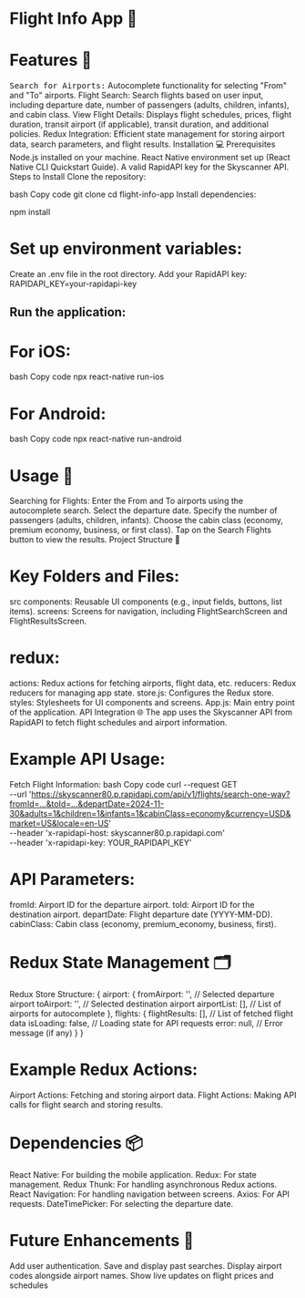 # Flight Info App 🚀

# Features 🌟
<kbd> Search for Airports:</kbd> Autocomplete functionality for selecting "From" and "To" airports.
Flight Search: Search flights based on user input, including departure date, number of passengers (adults, children, infants), and cabin class.
View Flight Details: Displays flight schedules, prices, flight duration, transit airport (if applicable), transit duration, and additional policies.
Redux Integration: Efficient state management for storing airport data, search parameters, and flight results.
Installation 💻
Prerequisites
Node.js installed on your machine.
React Native environment set up (React Native CLI Quickstart Guide).
A valid RapidAPI key for the Skyscanner API.
Steps to Install
Clone the repository:

bash
Copy code
git clone <repository-url>
cd flight-info-app
Install dependencies:

npm install
# Set up environment variables:

Create an .env file in the root directory.
Add your RapidAPI key:
RAPIDAPI_KEY=your-rapidapi-key

## Run the application:

# For iOS:
bash
Copy code
npx react-native run-ios
# For Android:
bash
Copy code
npx react-native run-android
# Usage 📱
Searching for Flights:
Enter the From and To airports using the autocomplete search.
Select the departure date.
Specify the number of passengers (adults, children, infants).
Choose the cabin class (economy, premium economy, business, or first class).
Tap on the Search Flights button to view the results.
Project Structure 📂
# Key Folders and Files:
src
components: Reusable UI components (e.g., input fields, buttons, list items).
screens: Screens for navigation, including FlightSearchScreen and FlightResultsScreen.
# redux:
actions: Redux actions for fetching airports, flight data, etc.
reducers: Redux reducers for managing app state.
store.js: Configures the Redux store.
styles: Stylesheets for UI components and screens.
App.js: Main entry point of the application.
API Integration 🌐
The app uses the Skyscanner API from RapidAPI to fetch flight schedules and airport information.

# Example API Usage:
Fetch Flight Information:
bash
Copy code
curl --request GET \
--url 'https://skyscanner80.p.rapidapi.com/api/v1/flights/search-one-way?fromId=...&toId=...&departDate=2024-11-30&adults=1&children=1&infants=1&cabinClass=economy&currency=USD&market=US&locale=en-US' \
--header 'x-rapidapi-host: skyscanner80.p.rapidapi.com' \
--header 'x-rapidapi-key: YOUR_RAPIDAPI_KEY'
# API Parameters:
fromId: Airport ID for the departure airport.
toId: Airport ID for the destination airport.
departDate: Flight departure date (YYYY-MM-DD).
cabinClass: Cabin class (economy, premium_economy, business, first).
# Redux State Management 🗂️
Redux Store Structure:
{
  airport: {
    fromAirport: '',   // Selected departure airport
    toAirport: '',     // Selected destination airport
    airportList: [],   // List of airports for autocomplete
  },
  flights: {
    flightResults: [], // List of fetched flight data
    isLoading: false,  // Loading state for API requests
    error: null,       // Error message (if any)
  }
}
# Example Redux Actions:
Airport Actions: Fetching and storing airport data.
Flight Actions: Making API calls for flight search and storing results.
# Dependencies 📦
React Native: For building the mobile application.
Redux: For state management.
Redux Thunk: For handling asynchronous Redux actions.
React Navigation: For handling navigation between screens.
Axios: For API requests.
DateTimePicker: For selecting the departure date.
# Future Enhancements 🔮
Add user authentication.
Save and display past searches.
Display airport codes alongside airport names.
Show live updates on flight prices and schedules
